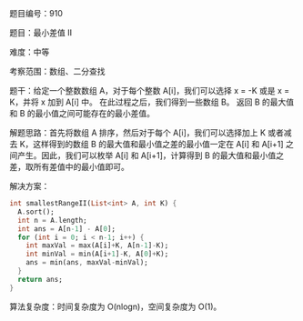 题目编号：910

题目：最小差值 II

难度：中等

考察范围：数组、二分查找

题干：给定一个整数数组 A，对于每个整数 A[i]，我们可以选择 x = -K 或是 x = K，并将 x 加到 A[i] 中。
在此过程之后，我们得到一些数组 B。
返回 B 的最大值和 B 的最小值之间可能存在的最小差值。

解题思路：首先将数组 A 排序，然后对于每个 A[i]，我们可以选择加上 K 或者减去 K，这样得到的数组 B 的最大值和最小值之差的最小值一定在 A[i] 和 A[i+1] 之间产生。因此，我们可以枚举 A[i] 和 A[i+1]，计算得到 B 的最大值和最小值之差，取所有差值中的最小值即可。

解决方案：

```dart
int smallestRangeII(List<int> A, int K) {
  A.sort();
  int n = A.length;
  int ans = A[n-1] - A[0];
  for (int i = 0; i < n-1; i++) {
    int maxVal = max(A[i]+K, A[n-1]-K);
    int minVal = min(A[i+1]-K, A[0]+K);
    ans = min(ans, maxVal-minVal);
  }
  return ans;
}
```

算法复杂度：时间复杂度为 O(nlogn)，空间复杂度为 O(1)。